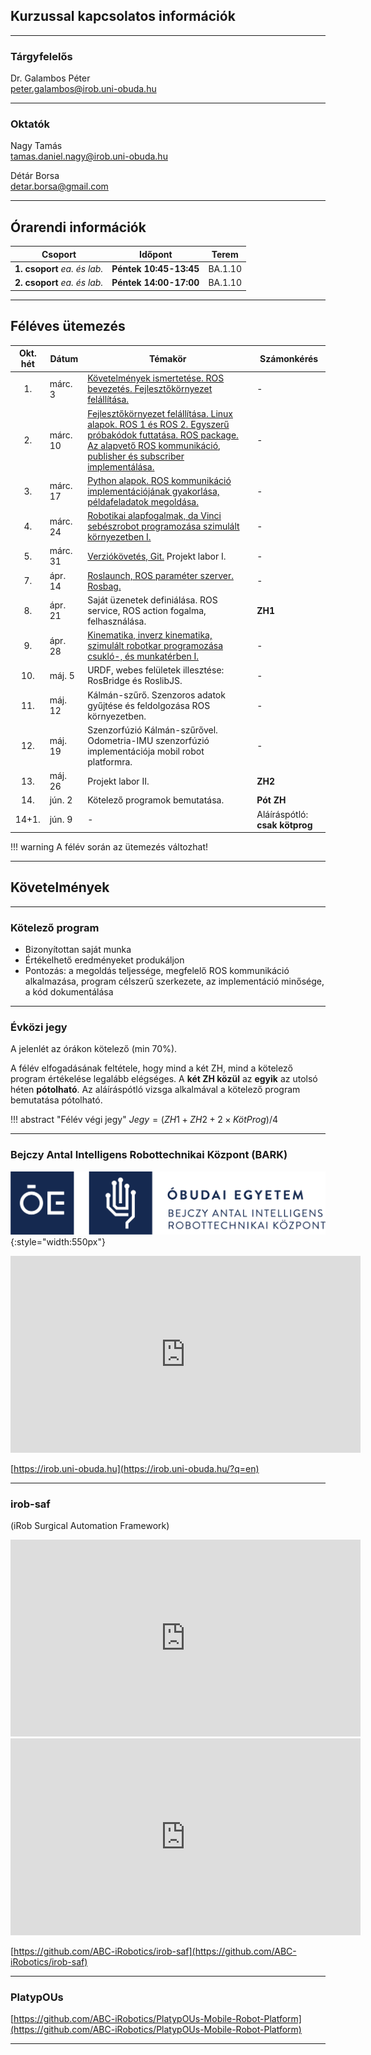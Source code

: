 ## Kurzussal kapcsolatos információk

---
### Tárgyfelelős
Dr. Galambos Péter    
[peter.galambos@irob.uni-obuda.hu](mailto:peter.galambos@irob.uni-obuda.hu)

---

### Oktatók
Nagy Tamás    
[tamas.daniel.nagy@irob.uni-obuda.hu](mailto:tamas.daniel.nagy@irob.uni-obuda.hu)

Détár Borsa    
[detar.borsa@gmail.com](mailto:detar.borsa@gmail.com)

---

## Órarendi információk


|           Csoport            | Időpont                | Terem   | 
|:----------------------------:|------------------------|---------|
| **1. csoport** _ea. és lab._ | **Péntek 10:45-13:45** | BA.1.10 |                                                                                                                                                                                   
| **2. csoport** _ea. és lab._ | **Péntek 14:00-17:00** | BA.1.10 |


---

## Féléves ütemezés


| Okt. hét | Dátum    | Témakör                                                                                                                                                                                                       | Számonkérés                    |
|:--------:|----------|---------------------------------------------------------------------------------------------------------------------------------------------------------------------------------------------------------------|--------------------------------|
|    1.    | márc. 3  | [Követelmények ismertetése. ROS bevezetés. Fejlesztőkörnyezet felállítása.](01_system_setup.md)                                                                                                               | -                              |
|    2.    | márc. 10 | [Fejlesztőkörnyezet felállítása. Linux alapok. ROS 1 és ROS 2. Egyszerű próbakódok futtatása. ROS package. Az alapvető ROS kommunikáció, publisher és subscriber implementálása.](02_linux_ros_principles.md) | -                              |
|    3.    | márc. 17 | [Python alapok. ROS kommunikáció implementációjának gyakorlása, példafeladatok megoldása.](03_python_principles.md)                                                                                           | -                              |
|    4.    | márc. 24 | [Robotikai alapfogalmak, da Vinci sebészrobot programozása szimulált környezetben I.](05_da_vinci.md)                                                                                                         | -                              |
|    5.    | márc. 31 | [Verziókövetés, Git.](04_git.md) Projekt labor I.                                                                                                                                                             | -                              |
|    7.    | ápr. 14  | [Roslaunch, ROS paraméter szerver. Rosbag.](06_roslaunch.md)                                                                                                                                                  | -                              |
|    8.    | ápr. 21  | Saját üzenetek definiálása. ROS service, ROS action fogalma, felhasználása.                                                                                                                                   | **ZH1**                        |
|    9.    | ápr. 28  | [Kinematika, inverz kinematika, szimulált robotkar programozása csukló-, és munkatérben I.](07_robotics_principles.md)                                                                                        | -                              |
|   10.    | máj. 5   | URDF, webes felületek illesztése: RosBridge és RoslibJS.                                                                                                                                                      | -                              |
|   11.    | máj. 12  | Kálmán-szűrő. Szenzoros adatok gyűjtése és feldolgozása ROS környezetben.                                                                                                                                     | -                              |
|   12.    | máj. 19  | Szenzorfúzió Kálmán-szűrővel.  Odometria-IMU szenzorfúzió implementációja mobil robot platformra.                                                                                                             | -                              |
|   13.    | máj. 26  | Projekt labor II.                                                                                                                                                                                             | **ZH2**                        |
|   14.    | jún. 2   | Kötelező programok bemutatása.                                                                                                                                                                                | **Pót ZH**                     |
|  14+1.   | jún. 9   | -                                                                                                                                                                                                             | Aláíráspótló: **csak kötprog** |


!!! warning
    A félév során az ütemezés változhat!

---


## Követelmények

---

### Kötelező program

- Bizonyítottan saját munka
- Értékelhető eredményeket produkáljon
- Pontozás: a megoldás teljessége, megfelelő ROS kommunikáció alkalmazása, program célszerű szerkezete, az implementáció minősége, a kód dokumentálása

---

### Évközi jegy

A jelenlét az órákon kötelező (min 70%).

A félév elfogadásának feltétele, hogy mind a két ZH, mind a kötelező program értékelése legalább elégséges. A **két ZH közül** az **egyik** az utolsó héten **pótolható**. Az aláíráspótló vizsga alkalmával a kötelező program bemutatása pótolható.

!!! abstract "Félév végi jegy"
	$Jegy = (ZH1 + ZH2 + 2 \times KötProg) / 4$ 


---

### Bejczy Antal Intelligens Robottechnikai Központ (BARK)


![](img/bark_logo.png){:style="width:550px"}


<iframe width="560" height="315" src="https://www.youtube.com/embed/8XmKGWBV5Nw" title="YouTube video player" frameborder="0" allow="accelerometer; autoplay; clipboard-write; encrypted-media; gyroscope; picture-in-picture" allowfullscreen></iframe>


[https://irob.uni-obuda.hu](https://irob.uni-obuda.hu/?q=en)

---

### irob-saf

(iRob Surgical Automation Framework)

<iframe width="560" height="315" src="https://www.youtube.com/embed/d8aKvtvy1-4" title="YouTube video player" frameborder="0" allow="accelerometer; autoplay; clipboard-write; encrypted-media; gyroscope; picture-in-picture" allowfullscreen></iframe>

<iframe width="560" height="315" src="https://www.youtube.com/embed/7pB6zXom3k0" title="YouTube video player" frameborder="0" allow="accelerometer; autoplay; clipboard-write; encrypted-media; gyroscope; picture-in-picture" allowfullscreen></iframe>


[https://github.com/ABC-iRobotics/irob-saf](https://github.com/ABC-iRobotics/irob-saf)

---

### PlatypOUs

[https://github.com/ABC-iRobotics/PlatypOUs-Mobile-Robot-Platform](https://github.com/ABC-iRobotics/PlatypOUs-Mobile-Robot-Platform)

---

